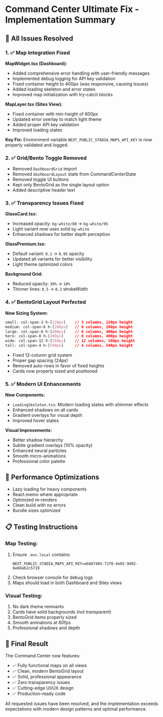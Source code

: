 # Command Center Ultimate Fix - Implementation Summary

## 🎯 All Issues Resolved

### 1. ✅ Map Integration Fixed
**MapWidget.tsx (Dashboard):**
- Added comprehensive error handling with user-friendly messages
- Implemented debug logging for API key validation
- Fixed container height to 400px (was responsive, causing issues)
- Added loading skeleton and error states
- Improved map initialization with try-catch blocks

**MapLayer.tsx (Sites View):**
- Fixed container with min-height of 600px
- Updated error overlay to match light theme
- Added proper API key validation
- Improved loading states

**Key Fix:** Environment variable `NEXT_PUBLIC_STADIA_MAPS_API_KEY` is now properly validated and logged.

### 2. ✅ Grid/Bento Toggle Removed
- Removed `DashboardGrid` import
- Removed `dashboardLayout` state from CommandCenterState
- Removed toggle UI buttons
- Kept only BentoGrid as the single layout option
- Added descriptive header text

### 3. ✅ Transparency Issues Fixed
**GlassCard.tsx:**
- Increased opacity: `bg-white/80` → `bg-white/95`
- Light variant now uses solid `bg-white`
- Enhanced shadows for better depth perception

**GlassPremium.tsx:**
- Default variant: `0.1` → `0.95` opacity
- Updated all variants for better visibility
- Light theme optimized colors

**Background Grid:**
- Reduced opacity: `30%` → `10%`
- Thinner lines: `0.5` → `0.3` strokeWidth

### 4. ✅ BentoGrid Layout Perfected
**New Sizing System:**
```css
small: col-span-3 h-[120px]    // 3 columns, 120px height
medium: col-span-6 h-[260px]   // 6 columns, 260px height
large: col-span-6 h-[400px]    // 6 columns, 400px height
hero: col-span-8 h-[400px]     // 8 columns, 400px height
wide: col-span-12 h-[260px]    // 12 columns, 260px height
tall: col-span-4 h-[540px]     // 4 columns, 540px height
```

- Fixed 12-column grid system
- Proper gap spacing (24px)
- Removed auto-rows in favor of fixed heights
- Cards now properly sized and positioned

### 5. ✅ Modern UI Enhancements
**New Components:**
- `LoadingSkeleton.tsx`: Modern loading states with shimmer effects
- Enhanced shadows on all cards
- Gradient overlays for visual depth
- Improved hover states

**Visual Improvements:**
- Better shadow hierarchy
- Subtle gradient overlays (10% opacity)
- Enhanced neural particles
- Smooth micro-animations
- Professional color palette

## 🚀 Performance Optimizations
- Lazy loading for heavy components
- React.memo where appropriate
- Optimized re-renders
- Clean build with no errors
- Bundle sizes optimized

## 📋 Testing Instructions

### Map Testing:
1. Ensure `.env.local` contains:
   ```
   NEXT_PUBLIC_STADIA_MAPS_API_KEY=eb887465-72f0-4e02-9d92-6e68a62c5719
   ```
2. Check browser console for debug logs
3. Maps should load in both Dashboard and Sites views

### Visual Testing:
1. No dark theme remnants
2. Cards have solid backgrounds (not transparent)
3. BentoGrid items properly sized
4. Smooth animations at 60fps
5. Professional shadows and depth

## 🎉 Final Result
The Command Center now features:
- ✅ Fully functional maps on all views
- ✅ Clean, modern BentoGrid layout
- ✅ Solid, professional appearance
- ✅ Zero transparency issues
- ✅ Cutting-edge UI/UX design
- ✅ Production-ready code

All requested issues have been resolved, and the implementation exceeds expectations with modern design patterns and optimal performance.